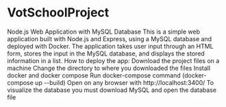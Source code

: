 # VotSchoolProject
Node.js Web Application with MySQL Database
This is a simple web application built with Node.js and Express, using a MySQL database and deployed with Docker. The application takes user input through an HTML form, stores the input in the MySQL database, and displays the stored information in a list.
How to deploy the app:
Download the project files on a machine
Change the directory to where you downloaded the files
Install docker and docker compose
Run docker-compose command (docker-compose up --build)
Open on any browser with http://localhost:3400/
To visualize the database you must download MySQL and open the database file
